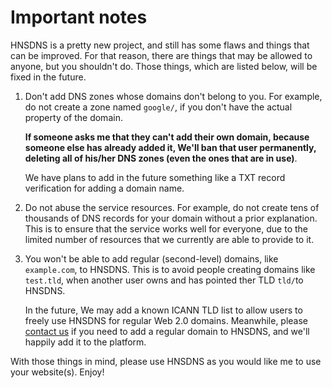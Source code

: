 # Important notes

HNSDNS is a pretty new project, and still has some flaws and things that can be improved. For that reason, there are things that may be allowed to anyone, but you shouldn't do. Those things, which are listed below, will be fixed in the future.

1. Don't add DNS zones whose domains don't belong to you. For example, do not create a zone named `google/`, if you don't have the actual property of the domain.
   
    **If someone asks me that they can't add their own domain, because someone else has already added it, We'll ban that user permanently, deleting all of his/her DNS zones (even the ones that are in use)**.
   
    We have plans to add in the future something like a TXT record verification for adding a domain name.

2. Do not abuse the service resources. For example, do not create tens of thousands of DNS records for your domain without a prior explanation. This is to ensure that the service works well for everyone, due to the limited number of resources that we currently are able to provide to it.

3. You won't be able to add regular (second-level) domains, like `example.com`, to HNSDNS. This is to avoid people creating domains like `test.tld`, when another user owns and has pointed ther TLD `tld/`to HNSDNS.
   
    In the future, We may add a known ICANN TLD list to allow users to freely use HNSDNS for regular Web 2.0 domains. Meanwhile, please [contact us](/support/) if you need to add a regular domain to HNSDNS, and we'll happily add it to the platform.



With those things in mind, please use HNSDNS as you would like me to use your website(s). Enjoy!
